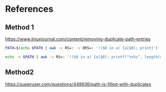 # References

## Method 1

<https://www.linuxjournal.com/content/removing-duplicate-path-entries>

```sh
PATH=$(echo $PATH | awk -v RS=: -v ORS=: '!($0 in a) {a[$0]; print}')

echo -n $PATH | awk -v RS=: '!($0 in a) {a[$0]; printf("%s%s", length(a) > 1 ? ":" : "", $0)}'
```

## Method2

<https://superuser.com/questions/449636/path-is-filled-with-duplicates>
